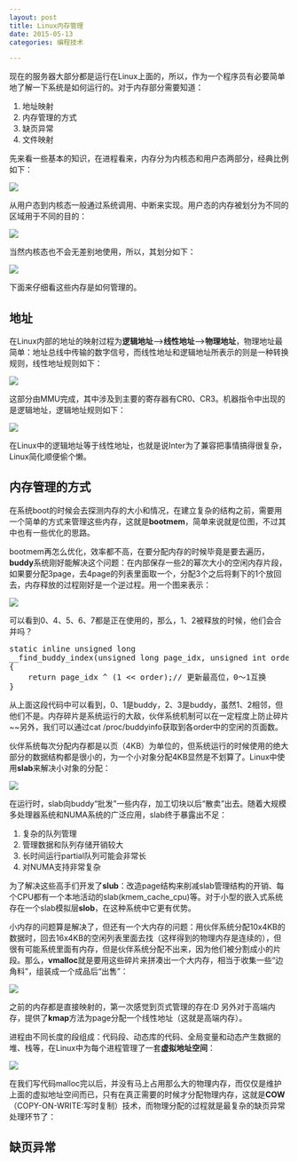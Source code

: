 ```yaml
---
layout: post
title: Linux内存管理
date: 2015-05-13
categories: 编程技术

---
```


现在的服务器大部分都是运行在Linux上面的，所以，作为一个程序员有必要简单地了解一下系统是如何运行的。对于内存部分需要知道：

1. 地址映射
2. 内存管理的方式
3. 缺页异常
4. 文件映射

先来看一些基本的知识，在进程看来，内存分为内核态和用户态两部分，经典比例如下：

![](http://7xiz10.com1.z0.glb.clouddn.com/Linux内存-虚拟地址.png)

从用户态到内核态一般通过系统调用、中断来实现。用户态的内存被划分为不同的区域用于不同的目的：

![](http://7xiz10.com1.z0.glb.clouddn.com/Linux内存-用户区分段.png)

当然内核态也不会无差别地使用，所以，其划分如下：

![](http://7xiz10.com1.z0.glb.clouddn.com/Linux内存-内核地址空间划分.png)

下面来仔细看这些内存是如何管理的。

## 地址

在Linux内部的地址的映射过程为**逻辑地址**-->**线性地址**-->**物理地址**，物理地址最简单：地址总线中传输的数字信号，而线性地址和逻辑地址所表示的则是一种转换规则，线性地址规则如下：

![](http://7xiz10.com1.z0.glb.clouddn.com/Linux内存-线性地址.png)

这部分由MMU完成，其中涉及到主要的寄存器有CR0、CR3。机器指令中出现的是逻辑地址，逻辑地址规则如下：

![](http://7xiz10.com1.z0.glb.clouddn.com/Linux内存-逻辑地址.png)

在Linux中的逻辑地址等于线性地址，也就是说Inter为了兼容把事情搞得很复杂，Linux简化顺便偷个懒。

## 内存管理的方式

在系统boot的时候会去探测内存的大小和情况，在建立复杂的结构之前，需要用一个简单的方式来管理这些内存，这就是**bootmem**，简单来说就是位图，不过其中也有一些优化的思路。

bootmem再怎么优化，效率都不高，在要分配内存的时候毕竟是要去遍历，**buddy**系统刚好能解决这个问题：在内部保存一些2的幂次大小的空闲内存片段，如果要分配3page，去4page的列表里面取一个，分配3个之后将剩下的1个放回去，内存释放的过程刚好是一个逆过程。用一个图来表示：

![](http://7xiz10.com1.z0.glb.clouddn.com/Linux内存-伙伴系统.png)

可以看到0、4、5、6、7都是正在使用的，那么，1、2被释放的时候，他们会合并吗？

<pre class="prettyprint">
static inline unsigned long
__find_buddy_index(unsigned long page_idx, unsigned int order)
{
    return page_idx ^ (1 &lt;&lt; order);// 更新最高位，0～1互换
}
</pre>

从上面这段代码中可以看到，0、1是buddy，2、3是buddy，虽然1、2相邻，但他们不是。内存碎片是系统运行的大敌，伙伴系统机制可以在一定程度上防止碎片~~另外，我们可以通过cat /proc/buddyinfo获取到各order中的空闲的页面数。

伙伴系统每次分配内存都是以页（4KB）为单位的，但系统运行的时候使用的绝大部分的数据结构都是很小的，为一个小对象分配4KB显然是不划算了。Linux中使用**slab**来解决小对象的分配：

![](http://7xiz10.com1.z0.glb.clouddn.com/Linux内存-SLAB.png)

在运行时，slab向buddy“批发”一些内存，加工切块以后“散卖”出去。随着大规模多处理器系统和NUMA系统的广泛应用，slab终于暴露出不足：

1. 复杂的队列管理
2. 管理数据和队列存储开销较大
3. 长时间运行partial队列可能会非常长
4. 对NUMA支持非常复杂

为了解决这些高手们开发了**slub**：改造page结构来削减slab管理结构的开销、每个CPU都有一个本地活动的slab(kmem_cache_cpu)等。对于小型的嵌入式系统存在一个slab模拟层**slob**，在这种系统中它更有优势。

小内存的问题算是解决了，但还有一个大内存的问题：用伙伴系统分配10x4KB的数据时，回去16x4KB的空闲列表里面去找（这样得到的物理内存是连续的），但很有可能系统里面有内存，但是伙伴系统分配不出来，因为他们被分割成小的片段。那么，**vmalloc**就是要用这些碎片来拼凑出一个大内存，相当于收集一些“边角料”，组装成一个成品后“出售”：

![](http://7xiz10.com1.z0.glb.clouddn.com/Linux内存-非连续内存.png)

之前的内存都是直接映射的，第一次感觉到页式管理的存在:D 另外对于高端内存，提供了**kmap**方法为page分配一个线性地址（这就是高端内存）。

进程由不同长度的段组成：代码段、动态库的代码、全局变量和动态产生数据的堆、栈等，在Linux中为每个进程管理了一套**虚拟地址空间**：

![](http://7xiz10.com1.z0.glb.clouddn.com/Linux内存-进程虚拟内存.png)

在我们写代码malloc完以后，并没有马上占用那么大的物理内存，而仅仅是维护上面的虚拟地址空间而已，只有在真正需要的时候才分配物理内存，这就是**COW**（COPY-ON-WRITE:写时复制）技术，而物理分配的过程就是最复杂的缺页异常处理环节了：

## 缺页异常


















